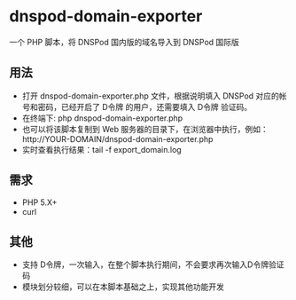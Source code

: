 dnspod-domain-exporter
===================================

一个 PHP 脚本，将 DNSPod 国内版的域名导入到 DNSPod 国际版


## 用法
- 打开 dnspod-domain-exporter.php 文件，根据说明填入 DNSPod 对应的帐号和密码，已经开启了 D令牌 的用户，还需要填入 D令牌 验证码。
- 在终端下: php dnspod-domain-exporter.php
- 也可以将该脚本复制到 Web 服务器的目录下，在浏览器中执行，例如：http://YOUR-DOMAIN/dnspod-domain-exporter.php
- 实时查看执行结果：tail -f export_domain.log

## 需求
- PHP 5.X+
- curl

## 其他
- 支持 D令牌，一次输入，在整个脚本执行期间，不会要求再次输入D令牌验证码
- 模块划分较细，可以在本脚本基础之上，实现其他功能开发
